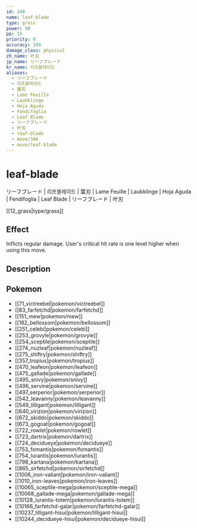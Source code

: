 ```yaml
---
id: 348
name: leaf-blade
type: grass
power: 90
pp: 15
priority: 0
accuracy: 100
damage_class: physical
zh_name: 叶刃
jp_name: リーフブレード
kr_name: 리프블레이드
aliases:
  - リーフブレード
  - 리프블레이드
  - 葉刃
  - Lame Feuille
  - Laubklinge
  - Hoja Aguda
  - Fendifoglia
  - Leaf Blade
  - リーフブレード
  - 叶刃
  - leaf-blade
  - move/348
  - move/leaf-blade
---
```

# leaf-blade
    
リーフブレード | 리프블레이드 | 葉刃 | Lame Feuille | Laubklinge | Hoja Aguda | Fendifoglia | Leaf Blade | リーフブレード | 叶刃

[[12_grass|type/grass]]

## Effect

Inflicts regular damage.  User's critical hit rate is one level higher when using this move.

## Description



## Pokemon

- [[71_victreebel|pokemon/victreebel]]
- [[83_farfetchd|pokemon/farfetchd]]
- [[151_mew|pokemon/mew]]
- [[182_bellossom|pokemon/bellossom]]
- [[251_celebi|pokemon/celebi]]
- [[253_grovyle|pokemon/grovyle]]
- [[254_sceptile|pokemon/sceptile]]
- [[274_nuzleaf|pokemon/nuzleaf]]
- [[275_shiftry|pokemon/shiftry]]
- [[357_tropius|pokemon/tropius]]
- [[470_leafeon|pokemon/leafeon]]
- [[475_gallade|pokemon/gallade]]
- [[495_snivy|pokemon/snivy]]
- [[496_servine|pokemon/servine]]
- [[497_serperior|pokemon/serperior]]
- [[542_leavanny|pokemon/leavanny]]
- [[549_lilligant|pokemon/lilligant]]
- [[640_virizion|pokemon/virizion]]
- [[672_skiddo|pokemon/skiddo]]
- [[673_gogoat|pokemon/gogoat]]
- [[722_rowlet|pokemon/rowlet]]
- [[723_dartrix|pokemon/dartrix]]
- [[724_decidueye|pokemon/decidueye]]
- [[753_fomantis|pokemon/fomantis]]
- [[754_lurantis|pokemon/lurantis]]
- [[798_kartana|pokemon/kartana]]
- [[865_sirfetchd|pokemon/sirfetchd]]
- [[1006_iron-valiant|pokemon/iron-valiant]]
- [[1010_iron-leaves|pokemon/iron-leaves]]
- [[10065_sceptile-mega|pokemon/sceptile-mega]]
- [[10068_gallade-mega|pokemon/gallade-mega]]
- [[10128_lurantis-totem|pokemon/lurantis-totem]]
- [[10166_farfetchd-galar|pokemon/farfetchd-galar]]
- [[10237_lilligant-hisui|pokemon/lilligant-hisui]]
- [[10244_decidueye-hisui|pokemon/decidueye-hisui]]

